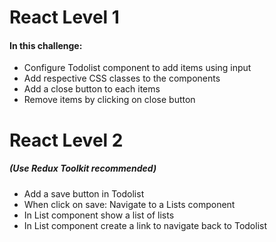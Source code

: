 <h1>React Level 1</h1>
            <h4>In this challenge:</h4>
                <ul>
                    <li>Configure Todolist component to add items using input</li>
                    <li>Add respective CSS classes to the components</li>
                    <li>Add a close button to each items</li>
                    <li>Remove items by clicking on close button</li>
                </ul>
                
<h1>React Level 2</h1>            
            <h5>(Use Redux Toolkit recommended)</h5>            
                <ul>
                    <li>Add a save button in Todolist</li>                                       
                    <li>When click on save: Navigate to a Lists component</li>                    
                    <li>In List component show a list of lists</li>
                    <li>In List component create a link to navigate back to Todolist</li>                    
                </ul>
         
